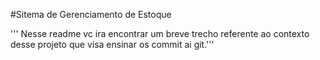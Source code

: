 #Sitema de Gerenciamento de Estoque

''' Nesse readme vc ira encontrar um breve trecho referente ao contexto desse projeto que visa ensinar os commit ai git.'''